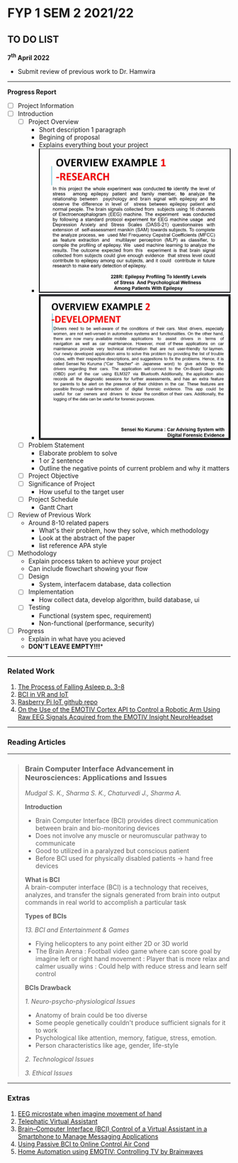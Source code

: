 # FYP 1 SEM 2 2021/22

## TO DO LIST

**7<sup>th</sup> April 2022**
- Submit review of previous work to Dr. Hamwira

***

**Progress Report**

- [ ] Project Information
- [ ] Introduction
  - [ ] Project Overview
    - Short description 1 paragraph
    - Begining of proposal
    - Explains everything bout your project
    - ![Research Example](assets/Screenshot-2022-03-18-092515.png)
    - ![Development Example](assets/Project-statement-development-example.png)
  - [ ] Problem Statement
    - Elaborate problem to solve
    - 1 or 2 sentence
    - Outline the negative points of current problem and why it matters
  - [ ] Project Objective
  - [ ] Significance of Project
    - How useful to the target user
  - [ ] Project Schedule
    - Gantt Chart
- [ ] Review of Previous Work
  - Around 8-10 related papers
    - What's their problem, how they solve, which methodology
    - Look at the abstract of the paper
    - list reference APA style
- [ ] Methodology
  - Explain process taken to achieve your project
  - Can include flowchart showing your flow
  - [ ] Design
    - System, interfacem database, data collection
  - [ ] Implementation
    - How collect data, develop algorithm, build database, ui
  - [ ] Testing
    - Functional (system spec, requirement)
    - Non-functional (performance, security)
- [ ] Progress
  - Explain in what have you acieved
  - **DON'T LEAVE EMPTY!!!***

***

### Related Work

1. [The Process of Falling Asleep p. 3-8](https://sci-hub.se/10.1053/smrv.2001.0145)
2. [BCI in VR and IoT](https://sci-hub.se/10.1109/ACCESS.2018.2809453)
3. [Rasberry Pi IoT github repo](https://github.com/WebThingsIO/wiki/wiki)
4. [On the Use of the EMOTIV Cortex API to Control a Robotic Arm Using Raw EEG Signals Acquired from the EMOTIV Insight NeuroHeadset](https://sci-hub.se/10.1109/CHILECON47746.2019.8987541)

***

### Reading Articles

***

> ### Brain Computer Interface Advancement in Neurosciences: Applications and Issues
> *Mudgal S. K., Sharma S. K., Chaturvedi J., Sharma A.*
>
> **Introduction**  
> - Brain Computer Interface (BCI) provides direct communication between brain and bio-monitoring devices
> - Does not involve any muscle or neuromuscular pathway to communicate
> - Good to utilized in a paralyzed but conscious patient
> - Before BCI used for physically disabled patients -> hand free devices
> 
> **What is BCI**  
> A brain-computer interface (BCI) is a technology that receives, analyzes, and transfer the signals generated from brain into output commands in real world to accomplish a particular task
>
> **Types of BCIs**  
> 
> *13. BCI and Entertainment & Games*
> - Flying helicopters to any point either 2D or 3D world
> - The Brain Arena
>   : Football video game where can score goal by imagine left or  right hand movement
>   : Player that is more relax and calmer usually wins
>   : Could help with reduce stress and learn self control
>
> **BCIs Drawback**
>
> *1. Neuro-psycho-physiological Issues*
> - Anatomy of brain could be too diverse
> - Some people genetically couldn't produce sufficient signals for it to work
> - Psychological like attention, memory, fatigue, stress, emotion.
> - Person characteristics like age, gender, life-style
>
> *2. Technological Issues*
>
> *3. Ethical Issues*
> 

***

### Extras

1. [EEG microstate when imagine movement of hand](https://sci-hub.se/10.1080/24699322.2017.1389404)
2. [Telephatic Virtual Assistant](https://ieeexplore.ieee.org/abstract/document/8824886)
3. [Brain–Computer Interface (BCI) Control of a Virtual Assistant in a Smartphone to Manage Messaging Applications](assets/BCI-control-of-virtual-assistant.pdf)
4. [Using Passive BCI to Online Control Air Cond](assets/Using_passive_BCI_to_online_control_the_air_conditioner_for_obtaining_the_individual_specific_thermal_comfort_.pdf)
5. [Home Automation using EMOTIV: Controlling TV by Brainwaves](assets/Home_Automation_using_EMOTIV_Controlling_TV_by_Brainwaves.pdf)

